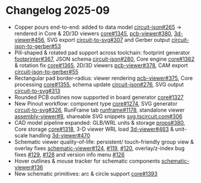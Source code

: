 # Changelog 2025-09

- Copper pours end-to-end: added to data model [circuit-json#265](https://github.com/tscircuit/circuit-json/pull/265) → rendered in Core & 2D/3D viewers [core#1345](https://github.com/tscircuit/core/pull/1345), [pcb-viewer#380](https://github.com/tscircuit/pcb-viewer/pull/380), [3d-viewer#456](https://github.com/tscircuit/3d-viewer/pull/456), SVG export [circuit-to-svg#307](https://github.com/tscircuit/circuit-to-svg/pull/307) and Gerber output [circuit-json-to-gerber#53](https://github.com/tscircuit/circuit-json-to-gerber/pull/53)
- Pill-shaped & rotated pad support across toolchain: footprint generator [footprinter#367](https://github.com/tscircuit/footprinter/pull/367), JSON schema [circuit-json#280](https://github.com/tscircuit/circuit-json/pull/280), Core engine [core#1362](https://github.com/tscircuit/core/pull/1362) & rotation fix [core#1365](https://github.com/tscircuit/core/pull/1365), 2D/3D viewers [pcb-viewer#378](https://github.com/tscircuit/pcb-viewer/pull/378), CAM export [circuit-json-to-gerber#55](https://github.com/tscircuit/circuit-json-to-gerber/pull/55)
- Rectangular pad border-radius: viewer rendering [pcb-viewer#375](https://github.com/tscircuit/pcb-viewer/pull/375), Core processing [core#1355](https://github.com/tscircuit/core/pull/1355), schema update [circuit-json#276](https://github.com/tscircuit/circuit-json/pull/276), SVG output [circuit-to-svg#313](https://github.com/tscircuit/circuit-to-svg/pull/313)
- Rounded PCB outlines now supported in board generator [core#1327](https://github.com/tscircuit/core/pull/1327)
- New Pinout workflow: component type [core#1274](https://github.com/tscircuit/core/pull/1274), SVG generator [circuit-to-svg#326](https://github.com/tscircuit/circuit-to-svg/pull/326), RunFrame tab [runframe#1178](https://github.com/tscircuit/runframe/pull/1178), standalone viewer [assembly-viewer#8](https://github.com/tscircuit/assembly-viewer/pull/8), shareable SVG snippets [svg.tscircuit.com#306](https://github.com/tscircuit/svg.tscircuit.com/pull/306)
- CAD model pipeline expanded: GLB/WRL units & storage [props#380](https://github.com/tscircuit/props/pull/380), Core storage [core#1318](https://github.com/tscircuit/core/pull/1318), 3-D viewer WRL load [3d-viewer#463](https://github.com/tscircuit/3d-viewer/pull/463) & unit-scale handling [3d-viewer#470](https://github.com/tscircuit/3d-viewer/pull/470)
- Schematic viewer quality-of-life: persistent/ touch-friendly group view & overlay fixes [schematic-viewer#124](https://github.com/tscircuit/schematic-viewer/pull/124), [#119](https://github.com/tscircuit/schematic-viewer/pull/119), [#120](https://github.com/tscircuit/schematic-viewer/pull/120), overlay/z-index bug fixes [#129](https://github.com/tscircuit/schematic-viewer/pull/129), [#128](https://github.com/tscircuit/schematic-viewer/pull/128) and version info menu [#126](https://github.com/tscircuit/schematic-viewer/pull/126)
- Hover outlines & mouse tracker for schematic components [schematic-viewer#136](https://github.com/tscircuit/schematic-viewer/pull/136)
- New schematic primitives: arc & circle support [core#1393](https://github.com/tscircuit/core/pull/1393)
